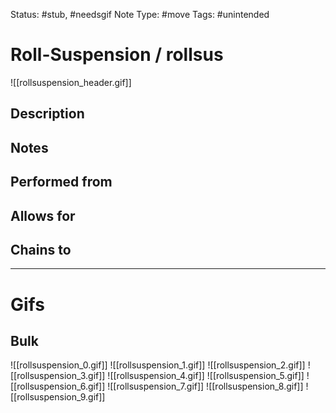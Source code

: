 Status: #stub, #needsgif 
Note Type: #move
Tags: #unintended 

# Roll-Suspension / rollsus
![[rollsuspension_header.gif]]
## Description


## Notes


## Performed from


## Allows for


## Chains to


___
# Gifs
## Bulk
![[rollsuspension_0.gif]]
![[rollsuspension_1.gif]]
![[rollsuspension_2.gif]]
![[rollsuspension_3.gif]]
![[rollsuspension_4.gif]]
![[rollsuspension_5.gif]]
![[rollsuspension_6.gif]]
![[rollsuspension_7.gif]]
![[rollsuspension_8.gif]]
![[rollsuspension_9.gif]]